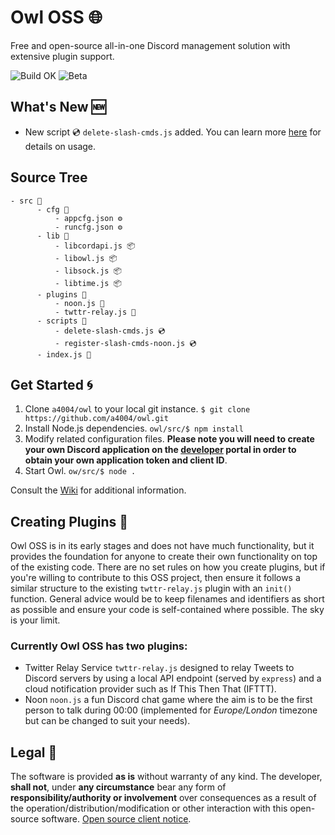 # Owl OSS 🌐
Free and open-source all-in-one Discord management solution with extensive plugin support.

<p>
  <img alt="Build OK" src="https://img.shields.io/static/v1?label=Build&message=OK&color=limegreen&style=flat-square&logo=node.js&logoColor=white"/>
  <img alt="Beta" src="https://img.shields.io/static/v1?label=Latest&message=0.1.4-r3&color=blue&style=flat-square"/>
</p>

## What's New 🆕
- New script 💿️ `delete-slash-cmds.js` added. You can learn more [here](https://github.com/a4004/owl/wiki#scripts) for details on usage.

## Source Tree
```
- src 📁
      - cfg 📁
          - appcfg.json ⚙️
          - runcfg.json ⚙️
      - lib 📁
          - libcordapi.js 📦️
          - libowl.js 📦️
          - libsock.js 📦️
          - libtime.js 📦️
      - plugins 📁
          - noon.js 🧩
          - twttr-relay.js 🧩
      - scripts 📁
          - delete-slash-cmds.js 💿️
          - register-slash-cmds-noon.js 💿️
      - index.js 💾
```

## Get Started 🌀
1. Clone `a4004/owl` to your local git instance. `$ git clone https://github.com/a4004/owl.git`
2. Install Node.js dependencies. `owl/src/$ npm install`
3. Modify related configuration files. **Please note you will need to create your own Discord application on the [developer](https://discord.com/developers/) portal in order to obtain your own application token and client ID**.
4. Start Owl. `ow/src/$ node .`

Consult the [Wiki](https://github.com/a4004/owl/wiki) for additional information.

## Creating Plugins 🧩
Owl OSS is in its early stages and does not have much functionality, but it provides the foundation for anyone to create their own functionality on top of the existing
code. There are no set rules on how you create plugins, but if you're willing to contribute to this OSS project, then ensure it follows a similar structure to the existing
`twttr-relay.js` plugin with an `init()` function. General advice would be to keep filenames and identifiers as short as possible and ensure your code is self-contained where possible. The sky is your limit.

### Currently Owl OSS has two plugins:
  - Twitter Relay Service `twttr-relay.js` designed to relay Tweets to Discord servers by using a local API endpoint (served by `express`) and a cloud notification provider such as If This Then That (IFTTT).
  - Noon `noon.js` a fun Discord chat game where the aim is to be the first person to talk during 00:00 (implemented for *Europe/London* timezone but can be changed to suit your needs).

## Legal 🧻
The software is provided **as is** without warranty of any kind. The developer, **shall not**, under **any circumstance** bear any form of **responsibility/authority or involvement** over consequences as a result of the operation/distribution/modification or other interaction with this open-source software. [Open source client notice](./FORCLIENTS.md).
